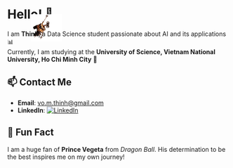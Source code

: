 # Hello! 👋<img src="assets/walle.gif" alt="Wall-E hanging around" width="70" style="vertical-align:bottom; margin-bottom:-45px; margin-left:-50px;">


I am **Thinh**, a Data Science student passionate about AI and its applications 📊  
Currently, I am studying at the **University of Science, Vietnam National University, Ho Chi Minh City** 🔬

## 📫 Contact Me

- **Email**: [vo.m.thinh@gmail.com](mailto:vo.m.thinh@gmail.com)  
- **LinkedIn**: [![LinkedIn](https://img.shields.io/badge/LinkedIn-ThinhVoMinh-blue?style=flat&logo=linkedin)](https://www.linkedin.com/in/vmthinh)

## 👾 Fun Fact

I am a huge fan of **Prince Vegeta** from *Dragon Ball*. His determination to be the best inspires me on my own journey!